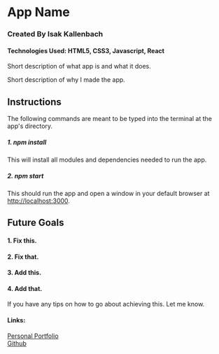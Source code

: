 # App Name

### Created By Isak Kallenbach

#### Technologies Used: HTML5, CSS3, Javascript, React

Short description of what app is and what it does.

Short description of why I made the app.


## Instructions

The following commands are meant to be typed into the terminal at the app's directory.

##### 1. npm install

This will install all modules and dependencies needed to run the app.

##### 2. npm start

This should run the app and open a window in your default browser at [http://localhost:3000](http://localhost:3000).

## Future Goals

#### 1. Fix this.
#### 2. Fix that.
#### 3. Add this.
#### 4. Add that.

If you have any tips on how to go about achieving this. Let me know.
<br>
#### Links:
[Personal Portfolio](https://kallenbach13.github.io/personal-portfolio-website/)
<br>
[Github](https://github.com/kallenbach13)
